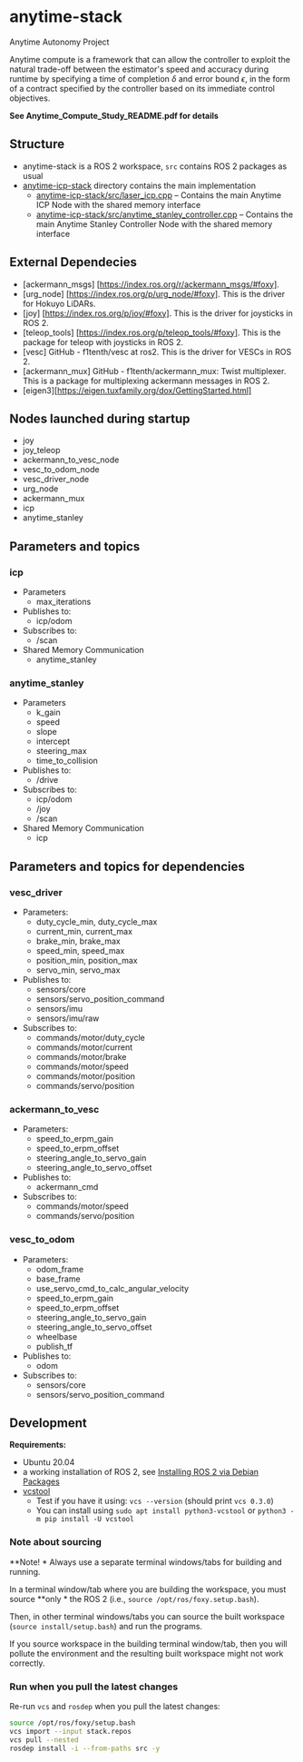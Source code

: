 # anytime-stack

Anytime Autonomy Project

Anytime compute is a framework that can allow the controller to exploit the natural trade-off between the estimator's speed and accuracy during runtime by specifying a time of completion $\delta$ and error bound $\epsilon$, in the form of a contract specified by the controller based on its immediate control objectives.

**See Anytime_Compute_Study_README.pdf for details**

## Structure

* anytime-stack is a ROS 2 workspace, `src` contains ROS 2 packages as usual
* [anytime-icp-stack](./anytime-stack/src/anytime-icp-stack) directory contains the main implementation
	* [anytime-icp-stack/src/laser_icp.cpp](./anytime-stack/src/anytime-icp-stack/src/laser_icp.cpp) – Contains the main Anytime ICP Node with the shared memory interface
	* [anytime-icp-stack/src/anytime_stanley_controller.cpp](./anytime-stack/src/anytime-icp-stack/src/anytime_stanley_controller.cpp) – Contains the main Anytime Stanley Controller Node with the shared memory interface

## External Dependecies

* [ackermann_msgs] [https://index.ros.org/r/ackermann_msgs/#foxy].
* [urg_node] [https://index.ros.org/p/urg_node/#foxy]. This is the driver for Hokuyo LiDARs.
* [joy] [https://index.ros.org/p/joy/#foxy]. This is the driver for joysticks in ROS 2.
* [teleop_tools] [https://index.ros.org/p/teleop_tools/#foxy]. This is the package for teleop with joysticks in ROS 2.
* [vesc] GitHub - f1tenth/vesc at ros2. This is the driver for VESCs in ROS 2.
* [ackermann_mux] GitHub - f1tenth/ackermann_mux: Twist multiplexer. This is a package for multiplexing ackermann messages in ROS 2.
* [eigen3][https://eigen.tuxfamily.org/dox/GettingStarted.html]


## Nodes launched during startup
* joy
* joy_teleop
* ackermann_to_vesc_node
* vesc_to_odom_node
* vesc_driver_node
* urg_node
* ackermann_mux
* icp
* anytime_stanley

## Parameters and topics

### icp
* Parameters
    * max_iterations
* Publishes to:
    * icp/odom
* Subscribes to:
    * /scan
* Shared Memory Communication
    * anytime_stanley

### anytime_stanley
* Parameters
    * k_gain
    * speed
    * slope
    * intercept
    * steering_max
    * time_to_collision
* Publishes to:
    * /drive
* Subscribes to:
    * icp/odom
    * /joy
    * /scan
* Shared Memory Communication
    * icp

## Parameters and topics for dependencies

### vesc_driver
* Parameters:
    * duty_cycle_min, duty_cycle_max
    * current_min, current_max
    * brake_min, brake_max
    * speed_min, speed_max
    * position_min, position_max
    * servo_min, servo_max
* Publishes to:
    * sensors/core
    * sensors/servo_position_command
    * sensors/imu
    * sensors/imu/raw
* Subscribes to:
    * commands/motor/duty_cycle
    * commands/motor/current
    * commands/motor/brake
    * commands/motor/speed
    * commands/motor/position
    * commands/servo/position
### ackermann_to_vesc
* Parameters:
    * speed_to_erpm_gain
    * speed_to_erpm_offset
    * steering_angle_to_servo_gain
    * steering_angle_to_servo_offset
* Publishes to:
    * ackermann_cmd
* Subscribes to:
    * commands/motor/speed
    * commands/servo/position
### vesc_to_odom
* Parameters:
    * odom_frame
    * base_frame
    * use_servo_cmd_to_calc_angular_velocity
    * speed_to_erpm_gain
    * speed_to_erpm_offset
    * steering_angle_to_servo_gain
    * steering_angle_to_servo_offset
    * wheelbase
    * publish_tf
* Publishes to:
    * odom
* Subscribes to:
    * sensors/core
    * sensors/servo_position_command

## Development

**Requirements:**
* Ubuntu 20.04
* a working installation of ROS 2, see [Installing ROS 2 via Debian Packages][ros2-foxy-debian-pkgs]
* [vcstool](https://github.com/dirk-thomas/vcstool)
	* Test if you have it using: `vcs --version` (should print `vcs 0.3.0`)
	* You can install using `sudo apt install python3-vcstool` or `python3 -m pip install -U vcstool`


### Note about sourcing

**Note!    * Always use a separate terminal windows/tabs for building and running.

In a terminal window/tab where you are building the workspace, you must source **only    * the ROS 2
(i.e., `source /opt/ros/foxy.setup.bash`).

Then, in other terminal windows/tabs you can source the built workspace (`source install/setup.bash`) and run the
programs.

If you source workspace in the building terminal window/tab, then you will pollute the environment and the resulting
built workspace might not work correctly.


### Run when you pull the latest changes

Re-run `vcs` and `rosdep` when you pull the latest changes:
```bash
source /opt/ros/foxy/setup.bash
vcs import --input stack.repos
vcs pull --nested
rosdep install -i --from-paths src -y
```


<!-- links references -->

[ros2-foxy-debian-pkgs]: https://docs.ros.org/en/galactic/Installation/Ubuntu-Install-Debians.html
